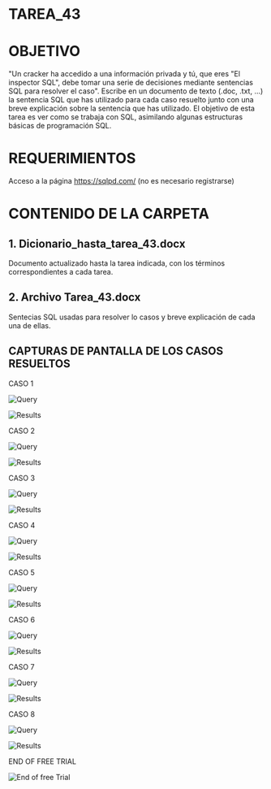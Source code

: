﻿# TAREA_43

# OBJETIVO

"Un cracker ha accedido a una información privada y tú, que eres "El inspector SQL", debe tomar una serie de decisiones mediante sentencias SQL para resolver el caso". Escribe en un documento de texto (.doc, .txt, ...) la sentencia SQL que has utilizado para cada caso resuelto junto con una breve
explicación sobre la sentencia que has utilizado. El objetivo de esta tarea es ver como se trabaja con SQL, asimilando algunas estructuras básicas de programación SQL.

# REQUERIMIENTOS

Acceso a la página https://sqlpd.com/ (no es necesario registrarse)

# CONTENIDO DE LA CARPETA

##  1. Dicionario_hasta_tarea_43.docx

Documento actualizado hasta la tarea indicada, con los términos correspondientes a cada tarea.

##  2. Archivo **Tarea_43.docx**

Sentecias SQL usadas para resolver lo casos y breve explicación de cada una de ellas.

## CAPTURAS DE PANTALLA DE LOS CASOS RESUELTOS

CASO 1

![Query](https://github.com/MonikaGonzalez/theegg_ai/tree/master/tarea_43/Images/Query_1.png?raw=true)

![Results](https://github.com/MonikaGonzalez/theegg_ai/tree/master/tarea_43/Images/Results_1.png?raw=true)

CASO 2

![Query](https://github.com/MonikaGonzalez/theegg_ai/tree/master/tarea_43/Images/Query_2.png?raw=true)

![Results](https://github.com/MonikaGonzalez/theegg_ai/tree/master/tarea_43/Images/Results_2.png?raw=true)

CASO 3

![Query](https://github.com/MonikaGonzalez/theegg_ai/tree/master/tarea_43/Images/Query_3.png?raw=true)

![Results](https://github.com/MonikaGonzalez/theegg_ai/tree/master/tarea_43/Images/Results_3.png?raw=true)

CASO 4

![Query](https://github.com/MonikaGonzalez/theegg_ai/tree/master/tarea_43/Images/Query_4.png?raw=true)

![Results](https://github.com/MonikaGonzalez/theegg_ai/tree/master/tarea_43/Images/Results_4.png?raw=true)

CASO 5

![Query](https://github.com/MonikaGonzalez/theegg_ai/tree/master/tarea_43/Images/Query_5.png?raw=true)

![Results](https://github.com/MonikaGonzalez/theegg_ai/tree/master/tarea_43/Images/Results_5.png?raw=true)

CASO 6

![Query](https://github.com/MonikaGonzalez/theegg_ai/tree/master/tarea_43/Images/Query_6.png?raw=true)

![Results](https://github.com/MonikaGonzalez/theegg_ai/tree/master/tarea_43/Images/Results_6.png?raw=true)

CASO 7

![Query](https://github.com/MonikaGonzalez/theegg_ai/tree/master/tarea_43/Images/Query_7.png?raw=true)

![Results](https://github.com/MonikaGonzalez/theegg_ai/tree/master/tarea_43/Images/Results_7.png?raw=true)

CASO 8

![Query](https://github.com/MonikaGonzalez/theegg_ai/tree/master/tarea_43/Images/Query_8.png?raw=true)

![Results](https://github.com/MonikaGonzalez/theegg_ai/tree/master/tarea_43/Images/Results_8.png?raw=true)



END OF FREE TRIAL

![End of free Trial](https://github.com/MonikaGonzalez/theegg_ai/tree/master/tarea_43/Images/End_free_trial.png?raw=true)

